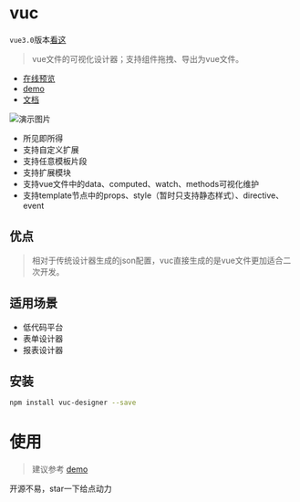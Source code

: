 # vuc

`vue3.0`版本[看这](./vuc3)

> vue文件的可视化设计器；支持组件拖拽、导出为vue文件。
- [在线预览](https://yuexing91.github.io/vuc-demo/)
- [demo](https://github.com/yuexing91/vuc-demo)
- [文档](./docs/index.md)

![演示图片](https://img.wenhairu.com/images/2022/02/23/RRUB3.gif "演示图片")

* 所见即所得
* 支持自定义扩展
* 支持任意模板片段
* 支持扩展模块
* 支持vue文件中的data、computed、watch、methods可视化维护
* 支持template节点中的props、style（暂时只支持静态样式）、directive、event

## 优点
> 相对于传统设计器生成的json配置，vuc直接生成的是vue文件更加适合二次开发。

## 适用场景

* 低代码平台
* 表单设计器
* 报表设计器


## 安装

``` bash
npm install vuc-designer --save

```
# 使用
> 建议参考 [demo](https://github.com/yuexing91/vuc-demo)

开源不易，star一下给点动力
